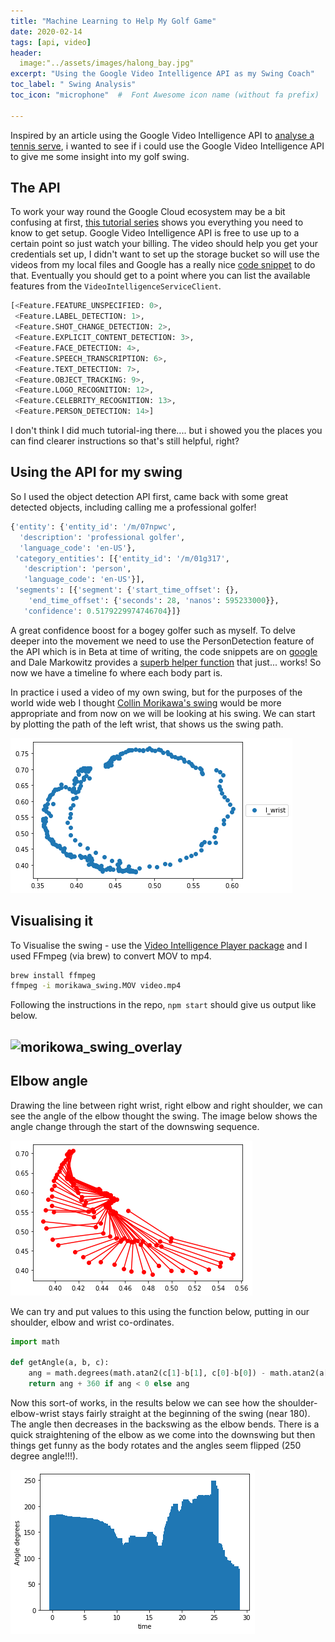 ```yaml
---
title: "Machine Learning to Help My Golf Game"
date: 2020-02-14
tags: [api, video]
header:
  image:"../assets/images/halong_bay.jpg"
excerpt: "Using the Google Video Intelligence API as my Swing Coach"
toc_label: " Swing Analysis"
toc_icon: "microphone"  #  Font Awesome icon name (without fa prefix)

---
```


Inspired by an article using the Google Video Intelligence API to [analyse a tennis serve](https://daleonai.com/machine-learning-for-sports), i wanted to see if i could use the Google Video Intelligence API to give me some insight into my golf swing. 

## The API

To work your way round the Google Cloud ecosystem may be a bit confusing at first, [this tutorial series](https://www.youtube.com/watch?v=h1zU0Qor9J8&list=PL3JVwFmb_BnTW_-D0OWrewMvg43_y-Nrm&index=1) shows you everything you need to know to get setup. Google Video Intelligence API is free to use up to a certain point so just watch your billing. The video should help you get your credentials set up, I didn't want to set up the storage bucket so will use the videos from my local files and Google has a really nice [code snippet](https://cloud.google.com/video-intelligence/docs/people-detection) to do that. Eventually you should get to a point where you can list the available features from the `VideoIntelligenceServiceClient`.

```python
[<Feature.FEATURE_UNSPECIFIED: 0>,
 <Feature.LABEL_DETECTION: 1>,
 <Feature.SHOT_CHANGE_DETECTION: 2>,
 <Feature.EXPLICIT_CONTENT_DETECTION: 3>,
 <Feature.FACE_DETECTION: 4>,
 <Feature.SPEECH_TRANSCRIPTION: 6>,
 <Feature.TEXT_DETECTION: 7>,
 <Feature.OBJECT_TRACKING: 9>,
 <Feature.LOGO_RECOGNITION: 12>,
 <Feature.CELEBRITY_RECOGNITION: 13>,
 <Feature.PERSON_DETECTION: 14>]
```

I don't think I did much tutorial-ing there.... but i showed you the places you can find clearer instructions so that's still helpful, right?

## Using the API for my swing

So I used the object detection API first, came back with some great detected objects, including calling me a professional golfer!

```python
{'entity': {'entity_id': '/m/07npwc',
  'description': 'professional golfer',
  'language_code': 'en-US'},
 'category_entities': [{'entity_id': '/m/01g317',
   'description': 'person',
   'language_code': 'en-US'}],
 'segments': [{'segment': {'start_time_offset': {},
    'end_time_offset': {'seconds': 28, 'nanos': 595233000}},
   'confidence': 0.5179229974746704}]}
```

A great confidence boost for a bogey golfer such as myself. To delve deeper into the movement we need to use the PersonDetection feature of the API which is in Beta at time of writing, the code snippets are on [google](https://cloud.google.com/video-intelligence/docs/people-detection) and Dale Markowitz provides a [superb helper function](https://github.com/google/making_with_ml/blob/master/sports_ai/Sports_AI_Analysis.ipynb) that just... works! So now we have a timeline fo where each body part is. 

In practice i used a video of my own swing, but for the purposes of the world wide web I thought [Collin Morikawa's swing](https://www.youtube.com/watch?v=-lOywb34_3U) would be more appropriate and from now on we will be looking at his swing. We can start by plotting the path of the left wrist, that shows us the swing path.

![lwrist](../assets/images/golfswing/lwrist.png)

## Visualising it 

To Visualise the swing - use the [Video Intelligence Player package](https://github.com/wbobeirne/video-intelligence-player) and I used FFmpeg (via brew) to convert MOV to mp4.

```bash
brew install ffmpeg
ffmpeg -i morikawa_swing.MOV video.mp4
```

Following the instructions in the repo, `npm start` should give us output like below.

## ![morikowa_swing_overlay](../assets/images/golfswing/morikowa_swing_overlay.gif)

## Elbow angle

Drawing the line between right wrist, right elbow and right shoulder, we can see the angle of the elbow thought the swing. The image below shows the angle change through the start of the downswing sequence.

![elbow](../assets/images/golfswing/elbow.png)

We can try and put values to this using the function below, putting in our shoulder, elbow and wrist co-ordinates.

```python
import math
 
def getAngle(a, b, c):
    ang = math.degrees(math.atan2(c[1]-b[1], c[0]-b[0]) - math.atan2(a[1]-b[1], a[0]-b[0]))
    return ang + 360 if ang < 0 else ang
```

Now this sort-of works, in the results below we can see how the  shoulder-elbow-wrist stays fairly straight at the beginning of the swing (near 180). The angle then decreases in the backswing as the elbow bends. There is a quick straightening of the elbow as we come into the downswing but then things get funny as the body rotates and the angles seem flipped (250 degree angle!!!).

![angle_deg](../assets/images/golfswing/angle_deg.png)
